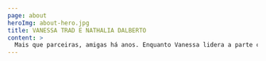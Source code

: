 ```yaml
---
page: about
heroImg: about-hero.jpg
title: VANESSA TRAD E NATHALIA DALBERTO
content: >
  Mais que parceiras, amigas há anos. Enquanto Vanessa lidera a parte criativa, Nathália cuida da parte gerencial e operacional. Juntas, compartilham do mesmo ideal: criar uma arquitetura agradável, bem planejada, e que atenda as necessidades e gosto dos clientes
---
```

